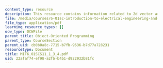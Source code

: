 ```yaml
---
content_type: resource
description: This resource contains information related to 2d vector arithmetic.
file: /media/courses/6-01sc-introduction-to-electrical-engineering-and-computer-science-i-spring-2011/22afaf74ef98a2fbb4b1d922932b81fc_MIT6_01SCS11_1_3_4.pdf
file_type: application/pdf
learning_resource_types: []
ocw_type: OCWFile
parent_title: Object-Oriented Programming
parent_type: CourseSection
parent_uid: cb0b0a8c-7715-b7fb-9536-b7d77a728231
resourcetype: Document
title: MIT6_01SCS11_1_3_4.pdf
uid: 22afaf74-ef98-a2fb-b4b1-d922932b81fc
---
```

